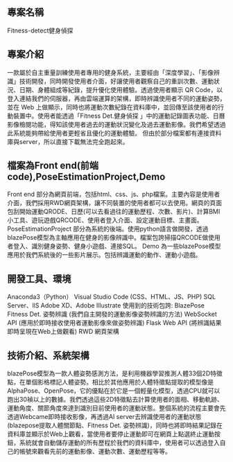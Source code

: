 ## 專案名稱 
Fitness-detect健身偵探

## 專案介紹
一款屬於自主重量訓練使用者專用的健身系統，主要經由「深度學習」、「影像辨識」技術開發，同時開發使用者介面，好讓使用者觀察自己的重訓次數、運動狀況、日期、身體組成等紀錄，提升優化使用體驗。透過使用者顯示 QR Code，以登入連結我們的伺服器，再由雲端運算的架構，即時辨識使用者不同的運動姿勢，並在 Web 上做顯示，同時也將運動次數紀錄在資料庫中，並回傳至該使用者的行動裝置中。使用者能透過「Fitness Det.健身偵探 」中的運動記錄圖表功能、日曆影像檢閱功能，得知該使用者過去的運動狀況變化及過去運動影像。我們希望透過此系統能夠帶給使用者更輕省且優化的運動體驗。
但由於部分檔案都有連接資料庫與server，所以直接下載無法完全跑起來。

## 檔案為Front end(前端code),PoseEstimationProject,Demo
Front end 部分為網頁前端，包括html、css、js、php檔案。主要內容是使用者介面，我們採用RWD網頁架構，讓不同裝置的使用者都可以去使用。網頁的頁面包刮開始運動QRODE、日歷(可以去看過往的運動歷程、次數、影片)、計算BMI小工具、遊玩遊戲QRCODE、使用者登入介面、設定運動目標、主畫面。
PoseEstimationProject 部分為系統的後端。使用python語言做開發，透過blazePose模型為主軸應用在健身的影像辨識中。檔案包誇掃描QRCODE做使用者登入、識別健身姿勢、健身小遊戲、連接SQL。
Demo 為一些blazePose模型應用於我們系統後的一些影片展示。包括辨識運動的動作、運動小遊戲。

## 開發工具、環境
Anaconda3（Python）
Visual Studio Code (CSS、HTML、JS、PHP)
SQL Server、llS
Adobe XD、Adobe Illustrate
使用到的技術包誇:
BlazePose
Fitness Det. 姿勢辨識 (我們自主開發的運動影像姿勢辨識的方法)
WebSocket API (應用於即時接收使用者運動影像來做姿勢辨識)
Flask Web API (將辨識結果即時呈現在Web上做觀看)
RWD 網頁架構


## 技術介紹、系統架構
blazePose模型為一款人體姿勢感測方法，是利用機器學習推測人體33個2D特徵點，在單個影格標記人體姿勢。相比於其他應用於人體特徵點提取的模型像是AlphaPose、OpenPose，它的優點在於它是一個輕量化模型，透過CPU就可以跑出30禎以上的數據。我們透過這些2D特徵點去計算使用者的面相、移動軌跡、運動角度、關節角度來達到識別目前使用者的運動狀態。整個系統的流程主要會先透過Webcame即時接收影像，再透過AI server去辨識使用者的運動狀態(blazepose提取人體關節點、Fitness Det. 姿勢辨識)，同時也將即時結果記錄在資料庫並顯示於Web上觀看，當使用者要停止運動即可在網頁上點選終止運動按鈕，系統就會自動儲存運動的所有歷程於我們的資料庫中，使用者可以透過登入自己的帳號來觀看先前的運動影像、運動次數、運動歷程等等。









